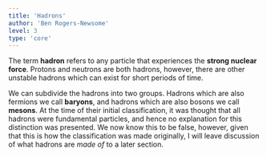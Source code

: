 ```yaml
---
title: 'Hadrons'
author: 'Ben Rogers-Newsome'
level: 3
type: 'core'
---
```


The term **hadron** refers to any particle that experiences the **strong nuclear force**. Protons and neutrons are both hadrons, however, there are other unstable hadrons which can exist for short periods of time.

We can subdivide the hadrons into two groups. Hadrons which are also fermions we call **baryons**, and hadrons which are also bosons we call **mesons**. At the time of their initial classification, it was thought that all hadrons were fundamental particles, and hence no explanation for this distinction was presented. We now know this to be false, however, given that this is how the classification was made originally, I will leave discussion of what hadrons are *made of* to a later section.
